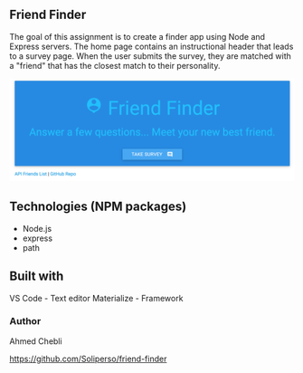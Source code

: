 ## Friend Finder
The goal of this assignment is to create a finder app using Node and Express servers. 
The home page contains an instructional header that leads to a survey page. When the user submits the survey, they are matched with a "friend" that has the closest match to their personality.

![screen shot](app/public/images/screenshot.png)

## Technologies (NPM packages)
* Node.js
* express 
* path 


## Built with
VS Code - Text editor
Materialize - Framework

### Author 
Ahmed Chebli

https://github.com/Soliperso/friend-finder